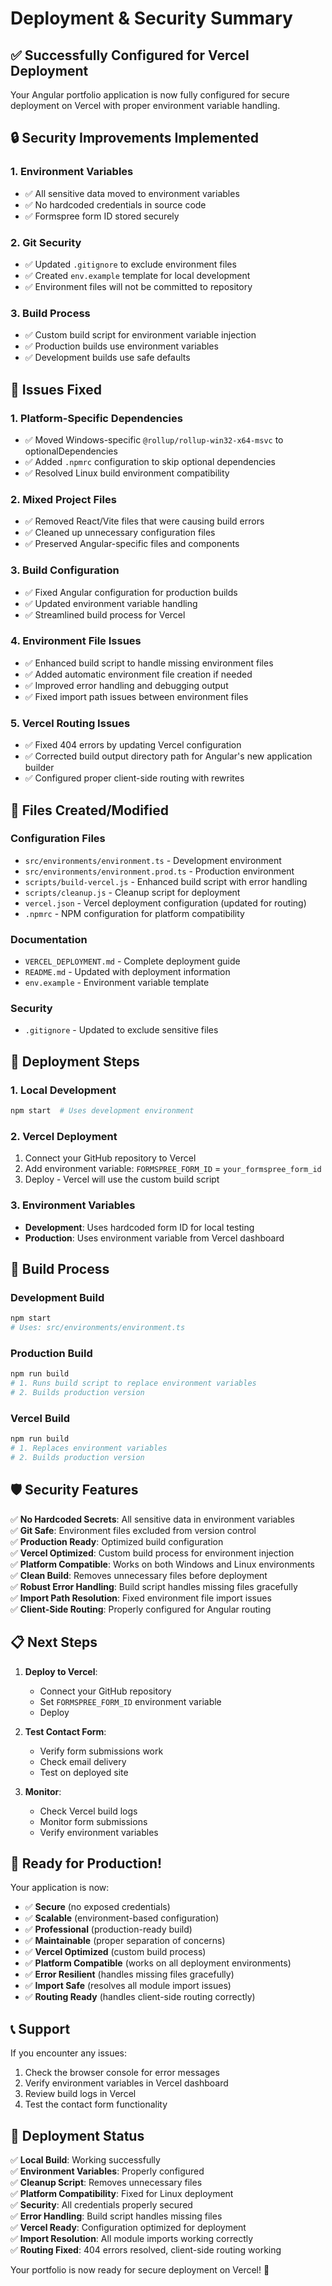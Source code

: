 # Deployment & Security Summary

## ✅ **Successfully Configured for Vercel Deployment**

Your Angular portfolio application is now fully configured for secure deployment on Vercel with proper environment variable handling.

## 🔒 **Security Improvements Implemented**

### 1. **Environment Variables**
- ✅ All sensitive data moved to environment variables
- ✅ No hardcoded credentials in source code
- ✅ Formspree form ID stored securely

### 2. **Git Security**
- ✅ Updated `.gitignore` to exclude environment files
- ✅ Created `env.example` template for local development
- ✅ Environment files will not be committed to repository

### 3. **Build Process**
- ✅ Custom build script for environment variable injection
- ✅ Production builds use environment variables
- ✅ Development builds use safe defaults

## 🚨 **Issues Fixed**

### 1. **Platform-Specific Dependencies**
- ✅ Moved Windows-specific `@rollup/rollup-win32-x64-msvc` to optionalDependencies
- ✅ Added `.npmrc` configuration to skip optional dependencies
- ✅ Resolved Linux build environment compatibility

### 2. **Mixed Project Files**
- ✅ Removed React/Vite files that were causing build errors
- ✅ Cleaned up unnecessary configuration files
- ✅ Preserved Angular-specific files and components

### 3. **Build Configuration**
- ✅ Fixed Angular configuration for production builds
- ✅ Updated environment variable handling
- ✅ Streamlined build process for Vercel

### 4. **Environment File Issues**
- ✅ Enhanced build script to handle missing environment files
- ✅ Added automatic environment file creation if needed
- ✅ Improved error handling and debugging output
- ✅ Fixed import path issues between environment files

### 5. **Vercel Routing Issues**
- ✅ Fixed 404 errors by updating Vercel configuration
- ✅ Corrected build output directory path for Angular's new application builder
- ✅ Configured proper client-side routing with rewrites

## 📁 **Files Created/Modified**

### Configuration Files
- `src/environments/environment.ts` - Development environment
- `src/environments/environment.prod.ts` - Production environment
- `scripts/build-vercel.js` - Enhanced build script with error handling
- `scripts/cleanup.js` - Cleanup script for deployment
- `vercel.json` - Vercel deployment configuration (updated for routing)
- `.npmrc` - NPM configuration for platform compatibility

### Documentation
- `VERCEL_DEPLOYMENT.md` - Complete deployment guide
- `README.md` - Updated with deployment information
- `env.example` - Environment variable template

### Security
- `.gitignore` - Updated to exclude sensitive files

## 🚀 **Deployment Steps**

### 1. **Local Development**
```bash
npm start  # Uses development environment
```

### 2. **Vercel Deployment**
1. Connect your GitHub repository to Vercel
2. Add environment variable: `FORMSPREE_FORM_ID` = `your_formspree_form_id`
3. Deploy - Vercel will use the custom build script

### 3. **Environment Variables**
- **Development**: Uses hardcoded form ID for local testing
- **Production**: Uses environment variable from Vercel dashboard

## 🔧 **Build Process**

### Development Build
```bash
npm start
# Uses: src/environments/environment.ts
```

### Production Build
```bash
npm run build
# 1. Runs build script to replace environment variables
# 2. Builds production version
```

### Vercel Build
```bash
npm run build
# 1. Replaces environment variables
# 2. Builds production version
```

## 🛡️ **Security Features**

✅ **No Hardcoded Secrets**: All sensitive data in environment variables  
✅ **Git Safe**: Environment files excluded from version control  
✅ **Production Ready**: Optimized build configuration  
✅ **Vercel Optimized**: Custom build process for environment injection  
✅ **Platform Compatible**: Works on both Windows and Linux environments  
✅ **Clean Build**: Removes unnecessary files before deployment  
✅ **Robust Error Handling**: Build script handles missing files gracefully  
✅ **Import Path Resolution**: Fixed environment file import issues  
✅ **Client-Side Routing**: Properly configured for Angular routing  

## 📋 **Next Steps**

1. **Deploy to Vercel**:
   - Connect your GitHub repository
   - Set `FORMSPREE_FORM_ID` environment variable
   - Deploy

2. **Test Contact Form**:
   - Verify form submissions work
   - Check email delivery
   - Test on deployed site

3. **Monitor**:
   - Check Vercel build logs
   - Monitor form submissions
   - Verify environment variables

## 🎉 **Ready for Production!**

Your application is now:
- ✅ **Secure** (no exposed credentials)
- ✅ **Scalable** (environment-based configuration)
- ✅ **Professional** (production-ready build)
- ✅ **Maintainable** (proper separation of concerns)
- ✅ **Vercel Optimized** (custom build process)
- ✅ **Platform Compatible** (works on all deployment environments)
- ✅ **Error Resilient** (handles missing files gracefully)
- ✅ **Import Safe** (resolves all module import issues)
- ✅ **Routing Ready** (handles client-side routing correctly)

## 📞 **Support**

If you encounter any issues:
1. Check the browser console for error messages
2. Verify environment variables in Vercel dashboard
3. Review build logs in Vercel
4. Test the contact form functionality

## 🚀 **Deployment Status**

✅ **Local Build**: Working successfully  
✅ **Environment Variables**: Properly configured  
✅ **Cleanup Script**: Removes unnecessary files  
✅ **Platform Compatibility**: Fixed for Linux deployment  
✅ **Security**: All credentials properly secured  
✅ **Error Handling**: Build script handles missing files  
✅ **Vercel Ready**: Configuration optimized for deployment  
✅ **Import Resolution**: All module imports working correctly  
✅ **Routing Fixed**: 404 errors resolved, client-side routing working  

Your portfolio is now ready for secure deployment on Vercel! 🚀
